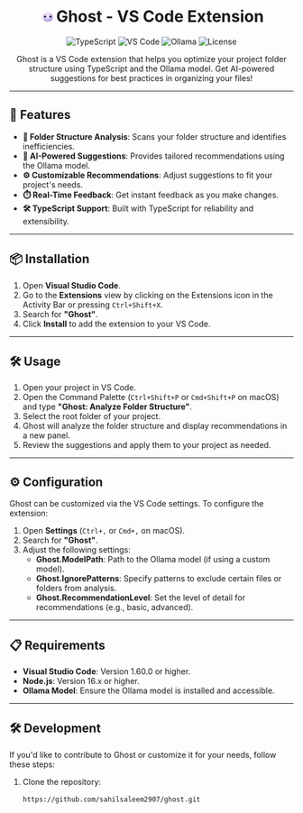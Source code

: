 <p align="center">
  <h1 align="center" style="display: flex; align-items: center; justify-content: center;">
    <img src="src/logos/ghost.svg" alt="Ghost Logo" width="30" height="25" style="vertical-align: middle;" />
    Ghost - VS Code Extension
  </h1>
</p>

<p align="center">
  <img src="https://img.shields.io/badge/TypeScript-3178C6?style=for-the-badge&logo=typescript&logoColor=white" alt="TypeScript">
  <img src="https://img.shields.io/badge/VS%20Code-007ACC?style=for-the-badge&logo=visual-studio-code&logoColor=white" alt="VS Code">
  <img src="https://img.shields.io/badge/Ollama-FF6F61?style=for-the-badge&logo=openai&logoColor=white" alt="Ollama">
  <img src="https://img.shields.io/badge/license-MIT-blue?style=for-the-badge" alt="License">
</p>

<p align="center">
  Ghost is a VS Code extension that helps you optimize your project folder structure using TypeScript and the Ollama model. Get AI-powered suggestions for best practices in organizing your files!
</p>

---

## 🚀 Features

- **📂 Folder Structure Analysis**: Scans your folder structure and identifies inefficiencies.
- **🤖 AI-Powered Suggestions**: Provides tailored recommendations using the Ollama model.
- **⚙️ Customizable Recommendations**: Adjust suggestions to fit your project's needs.
- **⏱️ Real-Time Feedback**: Get instant feedback as you make changes.
- **🛠️ TypeScript Support**: Built with TypeScript for reliability and extensibility.

---

## 📦 Installation

1. Open **Visual Studio Code**.
2. Go to the **Extensions** view by clicking on the Extensions icon in the Activity Bar or pressing `Ctrl+Shift+X`.
3. Search for **"Ghost"**.
4. Click **Install** to add the extension to your VS Code.

---

## 🛠️ Usage

1. Open your project in VS Code.
2. Open the Command Palette (`Ctrl+Shift+P` or `Cmd+Shift+P` on macOS) and type **"Ghost: Analyze Folder Structure"**.
3. Select the root folder of your project.
4. Ghost will analyze the folder structure and display recommendations in a new panel.
5. Review the suggestions and apply them to your project as needed.

---

## ⚙️ Configuration

Ghost can be customized via the VS Code settings. To configure the extension:

1. Open **Settings** (`Ctrl+,` or `Cmd+,` on macOS).
2. Search for **"Ghost"**.
3. Adjust the following settings:
   - **Ghost.ModelPath**: Path to the Ollama model (if using a custom model).
   - **Ghost.IgnorePatterns**: Specify patterns to exclude certain files or folders from analysis.
   - **Ghost.RecommendationLevel**: Set the level of detail for recommendations (e.g., basic, advanced).

---

## 📋 Requirements

- **Visual Studio Code**: Version 1.60.0 or higher.
- **Node.js**: Version 16.x or higher.
- **Ollama Model**: Ensure the Ollama model is installed and accessible.

---

## 🛠️ Development

If you'd like to contribute to Ghost or customize it for your needs, follow these steps:

1. Clone the repository:
   ```bash
   https://github.com/sahilsaleem2907/ghost.git
